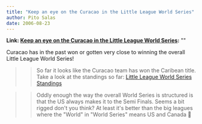 ```yaml
---
title: "Keep an eye on the Curacao in the Little League World Series"
author: Pito Salas
date: 2006-08-23
---
```


**Link: [Keep an eye on the Curacao in the Little League World Series](None):** ""

Curacao has in the past won or gotten very close to winning the overall Little
League World Series!

>>

>> So far it looks like the Curacao team has won the Caribean title. Take a
look at the standings so far: [Little League World Series
Standings](<http://www.littleleague.org/series/2006divisions/llbb/series.htm>
"Little League Baseball")

>>

>> Oddly enough the way the overall World Series is structured is that the US
always makes it to the Semi Finals. Seems a bit rigged don't you think? At
least it's better than the big leagues where the "World" in "World Series"
means US and Canada 🙂


